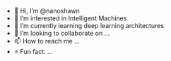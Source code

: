 - 👋 Hi, I’m @nanoshawn
- 👀 I’m interested in Intelligent Machines
- 🌱 I’m currently learning deep learning architectures
- 💞️ I’m looking to collaborate on ...
- 📫 How to reach me ...
- ⚡ Fun fact: ...

<!---
nanoshawn/nanoshawn is a ✨ special ✨ repository because its `README.md` (this file) appears on your GitHub profile.
You can click the Preview link to take a look at your changes.
--->
